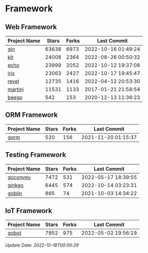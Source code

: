 # Framework

## Web Framework
| Project Name | Stars | Forks | Last Commit |
| ------------ | ----- | ----- | ----------- |
| [gin](https://github.com/gin-gonic/gin) | 63638 | 6973 | 2022-10-16 01:49:24 |
| [kit](https://github.com/go-kit/kit) | 24008 | 2364 | 2022-08-26 00:50:32 |
| [echo](https://github.com/labstack/echo) | 23999 | 2052 | 2022-10-12 19:37:08 |
| [iris](https://github.com/kataras/iris) | 23063 | 2427 | 2022-10-17 19:45:47 |
| [revel](https://github.com/revel/revel) | 12735 | 1416 | 2022-04-12 20:53:30 |
| [martini](https://github.com/go-martini/martini) | 11531 | 1133 | 2017-01-21 21:58:54 |
| [beego](https://github.com/astaxie/beego) | 542 | 153 | 2020-12-13 11:36:23 |

## ORM Framework
| Project Name | Stars | Forks | Last Commit |
| ------------ | ----- | ----- | ----------- |
| [gorm](https://github.com/jinzhu/gorm) | 520 | 156 | 2021-11-20 01:15:37 |

## Testing Framework
| Project Name | Stars | Forks | Last Commit |
| ------------ | ----- | ----- | ----------- |
| [goconvey](https://github.com/smartystreets/goconvey) | 7472 | 531 | 2022-05-17 18:39:55 |
| [ginkgo](https://github.com/onsi/ginkgo) | 6445 | 574 | 2022-10-14 03:23:31 |
| [goblin](https://github.com/franela/goblin) | 865 | 74 | 2021-10-03 14:34:22 |

## IoT Framework
| Project Name | Stars | Forks | Last Commit |
| ------------ | ----- | ----- | ----------- |
| [gobot](https://github.com/hybridgroup/gobot) | 7952 | 975 | 2022-05-02 19:56:19 |

*Update Date: 2022-10-18T00:00:29*